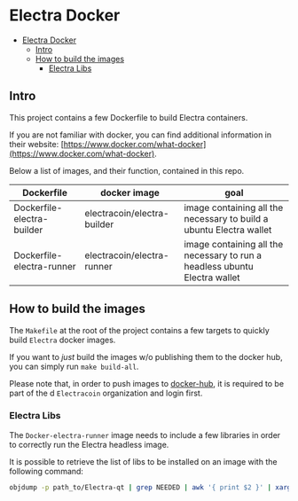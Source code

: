 # Electra Docker 

- [Electra Docker](#electra-docker)
  * [Intro](#intro)
  * [How to build the images](#how-to-build-the-images)
    + [Electra Libs](#electra-libs)

## Intro

This project contains a few Dockerfile to build Electra containers.

If you are not familiar with docker, you can find additional information in their website: [https://www.docker.com/what-docker](https://www.docker.com/what-docker). 
 
Below a list of images, and their function, contained in this repo.

| Dockerfile                 | docker image                | goal                                                                       |
|----------------------------|-----------------------------|----------------------------------------------------------------------------|
| Dockerfile-electra-builder | electracoin/electra-builder | image containing all the necessary to build a ubuntu Electra wallet        |
| Dockerfile-electra-runner  | electracoin/electra-runner  | image containing all the necessary to run a headless ubuntu Electra wallet |

## How to build the images

The `Makefile` at the root of the project contains a few targets to quickly build `Electra` docker images.

If you want to *just* build the images w/o publishing them to the docker hub, you can simply run `make build-all`.

Please note that, in order to push images to [docker-hub](https://hub.docker.com/u/electracoin/), it is required
to be part of the d `Electracoin` organization and login first.

### Electra Libs

The `Docker-electra-runner` image needs to include a few libraries in order to correctly run the Electra headless image.

It is possible to retrieve the list of libs to be installed on an image with the following command: 

```bash
objdump -p path_to/Electra-qt | grep NEEDED | awk '{ print $2 }' | xargs dpkg -S
```   
